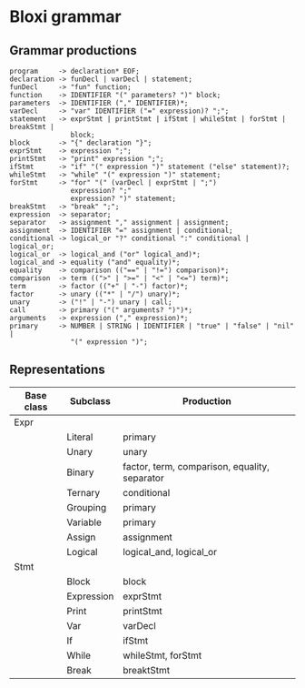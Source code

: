 # Bloxi grammar

## Grammar productions
```
program     -> declaration* EOF;
declaration -> funDecl | varDecl | statement;
funDecl     -> "fun" function;
function    -> IDENTIFIER "(" parameters? ")" block;
parameters  -> IDENTIFIER ("," IDENTIFIER)*;
varDecl     -> "var" IDENTIFIER ("=" expression)? ";";
statement   -> exprStmt | printStmt | ifStmt | whileStmt | forStmt | breakStmt |
               block;
block       -> "{" declaration "}";
exprStmt    -> expression ";";
printStmt   -> "print" expression ";";
ifStmt      -> "if" "(" expression ")" statement ("else" statement)?;
whileStmt   -> "while" "(" expression ")" statement;
forStmt     -> "for" "(" (varDecl | exprStmt | ";")
               expression? ";"
               expression? ")" statement;
breakStmt   -> "break" ";";
expression  -> separator;
separator   -> assignment "," assignment | assignment;
assignment  -> IDENTIFIER "=" assignment | conditional;
conditional -> logical_or "?" conditional ":" conditional | logical_or;
logical_or  -> logical_and ("or" logical_and)*;
logical_and -> equality ("and" equality)*;
equality    -> comparison (("==" | "!=") comparison)*;
comparison  -> term ((">" | ">=" | "<" | "<=") term)*;
term        -> factor (("+" | "-") factor)*;
factor      -> unary (("*" | "/") unary)*;
unary       -> ("!" | "-") unary | call;
call        -> primary ("(" arguments? ")")*;
arguments   -> expression ("," expression)*;
primary     -> NUMBER | STRING | IDENTIFIER | "true" | "false" | "nil" |
               "(" expression ")";
```

## Representations
| Base class | Subclass   | Production                                    |
| ---------- | --------   | ----------                                    |
| Expr       |            |                                               |
|            | Literal    | primary                                       |
|            | Unary      | unary                                         |
|            | Binary     | factor, term, comparison, equality, separator |
|            | Ternary    | conditional                                   |
|            | Grouping   | primary                                       |
|            | Variable   | primary                                       |
|            | Assign     | assignment                                    |
|            | Logical    | logical\_and, logical\_or                     |
| Stmt       |            |                                               |
|            | Block      | block                                         |
|            | Expression | exprStmt                                      |
|            | Print      | printStmt                                     |
|            | Var        | varDecl                                       |
|            | If         | ifStmt                                        |
|            | While      | whileStmt, forStmt                            |
|            | Break      | breaktStmt                                    |
